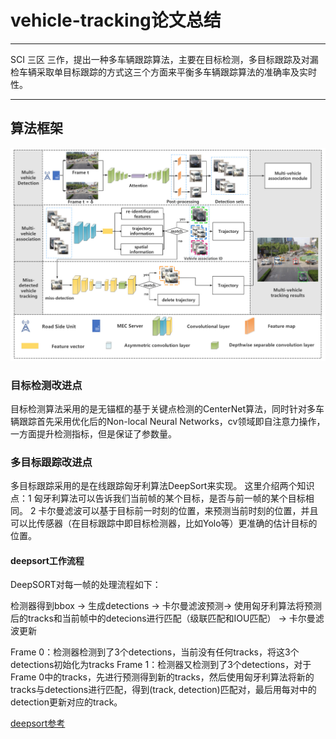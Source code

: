 # vehicle-tracking论文总结
***
SCI 三区 三作，提出一种多车辆跟踪算法，主要在目标检测，多目标跟踪及对漏检车辆采取单目标跟踪的方式这三个方面来平衡多车辆跟踪算法的准确率及实时性。
***
## 算法框架
![](https://github.com/jinghehehe/pictures/blob/main/Figure_2_DPI500.jpg)
### 目标检测改进点
目标检测算法采用的是无锚框的基于关键点检测的CenterNet算法，同时针对多车辆跟踪首先采用优化后的Non-local Neural Networks，cv领域即自注意力操作，一方面提升检测指标，但是保证了参数量。

### 多目标跟踪改进点
多目标跟踪采用的是在线跟踪匈牙利算法DeepSort来实现。
这里介绍两个知识点：1 匈牙利算法可以告诉我们当前帧的某个目标，是否与前一帧的某个目标相同。
2 卡尔曼滤波可以基于目标前一时刻的位置，来预测当前时刻的位置，并且可以比传感器（在目标跟踪中即目标检测器，比如Yolo等）更准确的估计目标的位置。
#### deepsort工作流程
DeepSORT对每一帧的处理流程如下：

检测器得到bbox → 生成detections → 卡尔曼滤波预测→ 使用匈牙利算法将预测后的tracks和当前帧中的detecions进行匹配（级联匹配和IOU匹配） → 卡尔曼滤波更新

Frame 0：检测器检测到了3个detections，当前没有任何tracks，将这3个detections初始化为tracks
Frame 1：检测器又检测到了3个detections，对于Frame 0中的tracks，先进行预测得到新的tracks，然后使用匈牙利算法将新的tracks与detections进行匹配，得到(track, detection)匹配对，最后用每对中的detection更新对应的track。

[deepsort参考](https://zhuanlan.zhihu.com/p/202993073)
